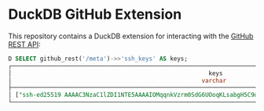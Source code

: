 # DuckDB GitHub Extension
This repository contains a DuckDB extension for interacting with the [GitHub REST API](https://docs.github.com/en/rest?apiVersion=2022-11-28):
```sql
D SELECT github_rest('/meta')->>'ssh_keys' AS keys;
┌────────────────────────────────────────────────────────────────────────────────────────────────────────────────────┐
│                                                        keys                                                        │
│                                                      varchar                                                       │
├────────────────────────────────────────────────────────────────────────────────────────────────────────────────────┤
│ ["ssh-ed25519 AAAAC3NzaC1lZDI1NTE5AAAAIOMqqnkVzrm0SdG6UOoqKLsabgH5C9okWi0dh2l9GKJl","ecdsa-sha2-nistp256 AAAAE2V…  │
└────────────────────────────────────────────────────────────────────────────────────────────────────────────────────┘
```
